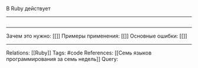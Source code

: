 В Ruby действует 

___
```

```
___
Зачем это нужно: [[]] 
Примеры применения: [[]] 
Основные ошибки: [[]]
___
Relations: [[Ruby]] 
Tags: #code
References: [[Семь языков программирования за семь недель]] 
Query: 